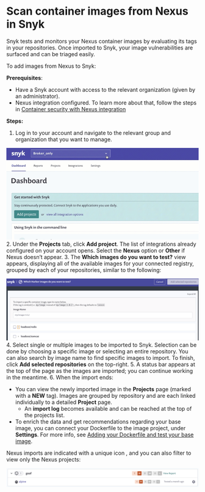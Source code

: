 # Scan container images from Nexus in Snyk

Snyk tests and monitors your Nexus container images by evaluating its tags in your repositories. Once imported to Snyk, your image vulnerabilities are surfaced and can be triaged easily.

To add images from Nexus to Snyk:

**Prerequisites**:

* Have a Snyk account with access to the relevant organization \(given by an administrator\).
* Nexus integration configured. To learn more about that, follow the steps in [Container security with Nexus integration](https://support.snyk.io/hc/en-us/articles/4403626400145)

**Steps:**

1. Log in to your account and navigate to the relevant group and organization that you want to manage.

![AddProjectMenu.gif](../../../.gitbook/assets/add-artifactory-images%20%281%29%20%282%29%20%2812%29.gif) 2. Under the **Projects** tab, click **Add project**. The list of integrations already configured on your account opens. Select the **Nexus** option or **Other** if Nexus doesn’t appear. 3. The **Which images do you want to test?** view appears, displaying all of the available images for your connected registry, grouped by each of your repositories, similar to the following:

![mceclip0.png](../../../.gitbook/assets/mceclip0-17-%20%281%29%20%281%29%20%283%29%20%283%29%20%283%29.png) 4. Select single or multiple images to be imported to Snyk. Selection can be done by choosing a specific image or selecting an entire repository. You can also search by image name to find specific images to import. To finish, click **Add selected repositories** on the top-right. 5. A status bar appears at the top of the page as the images are imported; you can continue working in the meantime. 6. When the import ends:

* You can view the newly imported image in the **Projects** page \(marked with a **NEW** tag\). Images are grouped by repository and are each linked individually to a detailed **Project** page.
  * An **import log** becomes available and can be reached at the top of the projects list. 
* To enrich the data and get recommendations regarding your base image, you can connect your Dockerfile to the image project, under **Settings**. For more info, see [Adding your Dockerfile and test your base image](https://support.snyk.io/hc/articles/360003916218#UUID-9ab347a6-8af0-ef6c-5ebd-cec21fbfab29).

Nexus imports are indicated with a unique icon , and you can also filter to view only the Nexus projects:

![](../../../.gitbook/assets/mceclip0-18-.png)

